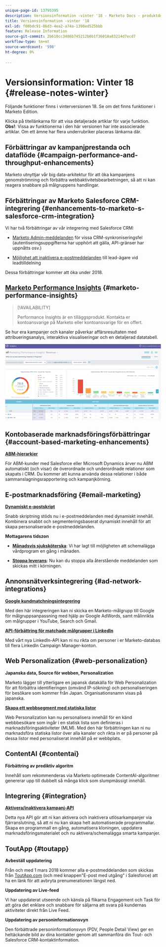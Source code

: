 ```yaml
---
unique-page-id: 13795395
description: Versionsinformation -vinter '18 - Marketo Docs - produktdokumentation
title: Versionsinformation -vinter '18
exl-id: f08bdc91-86d3-4ea2-a74a-1398ed525bbb
feature: Release Information
source-git-commit: 2b610cc3486b745212b0b1f36018a83214d7ecd7
workflow-type: tm+mt
source-wordcount: '598'
ht-degree: 0%

---
```


# Versionsinformation: Vinter 18 {#release-notes-winter}

Följande funktioner finns i vinterversionen 18. Se om det finns funktioner i Marketo Edition.

Klicka på titellänkarna för att visa detaljerade artiklar för varje funktion. **Obs!**: Vissa av funktionerna i den här versionen har inte associerade artiklar. Om ett ämne har flera underrubriker placeras länkarna där.

## Förbättringar av kampanjprestanda och dataflöde {#campaign-performance-and-throughput-enhancements}

Marketo utnyttjar vår big data-arkitektur för att öka kampanjens genomströmning och förbättra webbaktivitetsbearbetningen, så att ni kan reagera snabbare på målgruppens handlingar.

## Förbättringar av Marketo Salesforce CRM-integrering {#enhancements-to-marketo-s-salesforce-crm-integration}

Vi har två förbättringar av vår integrering med Salesforce CRM:

* [Marketo Admin-meddelanden](/help/marketo/product-docs/core-marketo-concepts/miscellaneous/understanding-notifications/notification-types.md) för vissa CRM-synkroniseringsfel (autentiseringsuppgifterna har upphört att gälla, API-gränser har uppnåtts osv.)

* [Möjlighet att inaktivera e-postmeddelanden](/help/marketo/product-docs/crm-sync/salesforce-sync/setup/optional-steps/turn-off-email-notifications-to-lead-owner.md) till lead-ägare vid leadtilldelning

Dessa förbättringar kommer att öka under 2018.

## [Marketo Performance Insights](/help/marketo/product-docs/reporting/performance-insights/performance-insights-overview.md) {#marketo-performance-insights}

>[!AVAILABILITY]
>
>Performance Insights är en tilläggsprodukt. Kontakta er kontoansvarige på Marketo eller kontoansvarige för en offert.

Se hur era kampanjer och kanaler påverkar affärsresultaten med attribueringsanalys, interaktiva visualiseringar och en detaljerad datatabell.

![](assets/image2018-2-5-7-3a55-3a46.png)

## Kontobaserade marknadsföringsförbättringar {#account-based-marketing-enhancements}

**[ABM-hierarkier](/help/marketo/product-docs/target-account-management/target/named-accounts/tam-hierarchies.md)**

För ABM-kunder med Salesforce eller Microsoft Dynamics ärver nu ABM automatiskt (och visar) de överordnade och underordnade relationer som skapats i CRM. Du kommer att kunna använda dessa relationer i både sammanslagningsrapportering och kampanjkörning.

## E-postmarknadsföring {#email-marketing}

**[Dynamiskt e-postskript](/help/marketo/product-docs/email-marketing/general/using-tokens/create-an-email-script-token.md)**

Snabb skriptning stöds nu i e-postmeddelanden med dynamiskt innehåll. Kombinera snabbt och segmenteringsbaserat dynamiskt innehåll för att skapa personaliserade e-postmeddelanden.

**Mottagarens tidszon**

* **[Månadsvis sjuksköterska](/help/marketo/product-docs/email-marketing/email-programs/email-program-actions/scheduling-with-recipient-time-zone/schedule-email-programs-with-recipient-time-zone.md)**: Vi har lagt till möjligheten att schemalägga vårdprogram en gång i månaden.

* **[Stoppa leverans](/help/marketo/product-docs/email-marketing/email-programs/email-program-actions/scheduling-with-recipient-time-zone/abort-delivery-of-email-programs-scheduled-with-recipient-time-zone.md)**: Nu kan du stoppa alla återstående meddelanden som skickas mitt i körningen.

## Annonsnätverksintegrering {#ad-network-integrations}

**[Google kundmatchningsintegrering](/help/marketo/product-docs/demand-generation/ad-network-integrations/add-google-customer-match-as-a-launchpoint-service.md)**

Med den här integreringen kan ni skicka en Marketo-målgrupp till Google för målgruppsanpassning med hjälp av Google AdWords, samt målinrikta om målgrupper i YouTube, Search och Gmail.

**[API-förbättring för matchade målgrupper i LinkedIn](/help/marketo/product-docs/demand-generation/ad-network-integrations/add-linkedin-matched-audiences-as-a-launchpoint-service.md)**

Med vårt nya LinkedIn-API kan ni nu rikta om personer i er Marketo-databas till flera LinkedIn Campaign Manager-konton.

## Web Personalization {#web-personalization}

**Japanska data, Source för webben, Personalization**

Marketo lägger till ytterligare en japansk datakälla för Web Personalization för att förbättra identifieringen (omvänd IP-sökning) och personaliseringen för besökare som kommer från Japan. Organisationsnamn visas på japanska.

**[Skapa ett webbsegment med statiska listor](/help/marketo/product-docs/web-personalization/using-web-segments/create-a-segment-using-a-static-list.md)**

Web Personalization kan nu personalisera innehåll för en känd webbbesökare som ingår i en statisk lista som definieras i marknadsföringsaktiviteter (MLM). Med den här förbättringen kan ni nu marknadsföra statiska listor över alla kanaler och rikta in er på personer på dessa listor med personaliserat innehåll på er webbplats.

## ContentAI {#contentai}

**Förbättring av prediktiv algoritm**

Innehåll som rekommenderas via Marketo optimerade ContentAI-algoritmer genererar upp till dubbelt så många klick som slumpmässigt innehåll.

## Integrering {#integration}

**[Aktivera/inaktivera kampanj-API ](https://experienceleague.adobe.com/en/docs/marketo-developer/marketo/rest/assets/smart-campaigns)**

Detta nya API gör att ni kan aktivera och inaktivera utlösarkampanjer via fjärranslutning, så att ni nu kan skapa helt automatiserade programmallar. Skapa en programmall en gång, automatisera kloningen, uppdatera marknadsföringsmaterialet och nu aktivera/schemalägga smarta kampanjer.

## ToutApp {#toutapp}

**Avbeställ uppdatering**

Från och med 1 mars 2018 kommer alla e-postmeddelanden som skickas från [ToutApp.com](https://ToutApp.com) (och med knappen&quot;E-post med utgång&quot; i Salesforce) att ha en länk för att avbryta prenumerationen längst ned.

**Uppdatering av Live-feed**

Vi har uppdaterat utseende och känsla på flikarna Engagement och Task för att göra det enklare och snabbare för säljarna att svara på kundernas aktiviteter direkt från Live Feed.

**Uppdatering av personinformationsvyn**

Den förbättrade personinformationsvyn (PDV, People Detail View) ger en heltäckande bild av dina kontakter genom att sammanföra din Tout- och Salesforce CRM-kontaktinformation.
